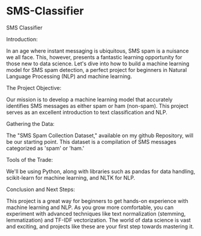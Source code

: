 # SMS-Classifier
SMS Classifier

Introduction:

In an age where instant messaging is ubiquitous, SMS spam is a nuisance we all face. This, however, presents a fantastic learning opportunity for those new to data science. Let's dive into how to build a machine learning model for SMS spam detection, a perfect project for beginners in Natural Language Processing (NLP) and machine learning.

The Project Objective:

Our mission is to develop a machine learning model that accurately identifies SMS messages as either spam or ham (non-spam). This project serves as an excellent introduction to text classification and NLP.


Gathering the Data:

The "SMS Spam Collection Dataset," available on my github Repository, will be our starting point. This dataset is a compilation of SMS messages categorized as 'spam' or 'ham.'


Tools of the Trade:

We'll be using Python, along with libraries such as pandas for data handling, scikit-learn for machine learning, and NLTK for NLP.


Conclusion and Next Steps:

This project is a great way for beginners to get hands-on experience with machine learning and NLP. As you grow more comfortable, you can experiment with advanced techniques like text normalization (stemming, lemmatization) and TF-IDF vectorization. The world of data science is vast and exciting, and projects like these are your first step towards mastering it.
